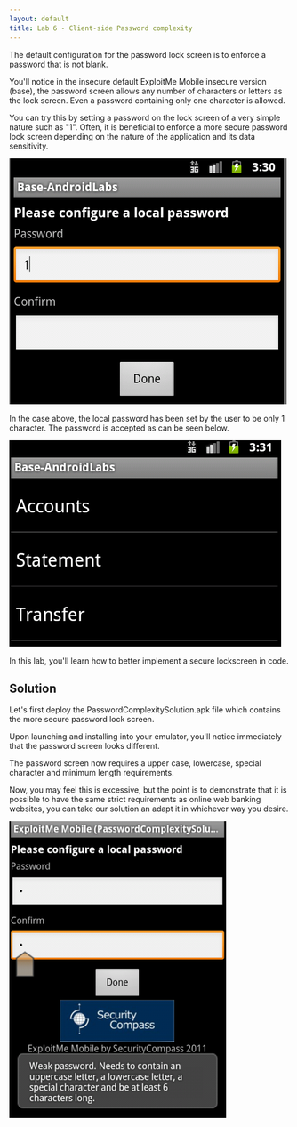```yaml
---
layout: default
title: Lab 6 - Client-side Password complexity
---
```


The default configuration for the password lock screen is to enforce a password that is not blank.

You'll notice in the insecure default ExploitMe Mobile insecure version (base), the password screen allows any number of characters or letters as the lock screen.  Even a password containing only one character is allowed.

You can try this by setting a password on the lock screen of a very simple nature such as "1". Often, it is beneficial to enforce a more secure password lock screen depending on the nature of the application and its data sensitivity.

![password](img/6_configsimplepassword.png)

In the case above, the local password has been set by the user to be only 1 character.  The password is accepted as can be seen below.

![simple accepted](img/6_simpleaccepted.png)

In this lab, you'll learn how to better implement a secure lockscreen in code.

## Solution

Let's first deploy the PasswordComplexitySolution.apk file which contains the more secure password lock screen.

Upon launching and installing into your emulator, you'll notice immediately that the password screen looks different.

The password screen now requires a upper case, lowercase, special character and minimum length requirements.

Now, you may feel this is excessive, but the point is to demonstrate that it is possible to have the same strict requirements as online web banking websites, you can take our solution an adapt it in whichever way you desire.

![needs complex](img/6s_needcomplexpw.png)
